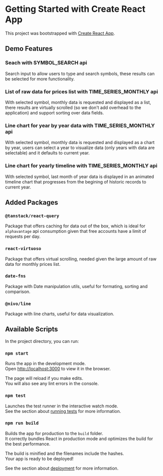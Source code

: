 # Getting Started with Create React App

This project was bootstrapped with [Create React App](https://github.com/facebook/create-react-app).

## Demo Features

### Seach with SYMBOL_SEARCH api

Search input to allow users to type and search symbols, these results can be selected for more functionality.

### List of raw data for prices list with TIME_SERIES_MONTHLY api

With selected symbol, monthly data is requested and displayed as a list, there results are virtually scrolled (so we don't add overhead to the application) and support sorting over data fields.

### Line chart for year by year data with TIME_SERIES_MONTHLY api

With selected symbol, monthly data is requested and displayed as a chart by year, users can select a year to visualize data (only years with data are selectable) and it defaults to current year.

### Line chart for yearly timeline with TIME_SERIES_MONTHLY api

With selected symbol, last month of year data is displayed in an animated timeline chart that progresses from the begining of historic records to current year.

## Added Packages

### `@tanstack/react-query`

Package that offers caching for data out of the box, which is ideal for `alphavantage` api consumption given that free accounts have a limit of requests per day.

### `react-virtuoso`

Package that offers virtual scrolling, needed given the large amount of raw data for monthly prices list.

### `date-fns`

Package with Date manipulation utils, useful for formating, sorting and comparison.

### `@nivo/line`

Package with line charts, useful for data visualization.

## Available Scripts

In the project directory, you can run:

### `npm start`

Runs the app in the development mode.\
Open [http://localhost:3000](http://localhost:3000) to view it in the browser.

The page will reload if you make edits.\
You will also see any lint errors in the console.

### `npm test`

Launches the test runner in the interactive watch mode.\
See the section about [running tests](https://facebook.github.io/create-react-app/docs/running-tests) for more information.

### `npm run build`

Builds the app for production to the `build` folder.\
It correctly bundles React in production mode and optimizes the build for the best performance.

The build is minified and the filenames include the hashes.\
Your app is ready to be deployed!

See the section about [deployment](https://facebook.github.io/create-react-app/docs/deployment) for more information.

